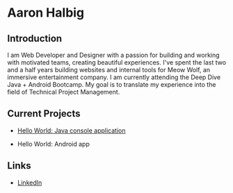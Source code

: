 # Aaron Halbig

## Introduction

I am Web Developer and Designer with a passion for building and working with motivated teams, creating beautiful experiences. I've spent the last two and a half years building websites and internal tools for Meow Wolf, an immersive entertainment company. I am currently attending the Deep Dive Java + Android Bootcamp. My goal is to translate my experience into the field of Technical Project Management.

## Current Projects

 * [Hello World: Java console application](https://github.com/ddc-java-20/hello-world-athalbig)
      
 * Hello World: Android app

## Links

* [LinkedIn](https://www.linkedin.com/in/aaronhalbig/)